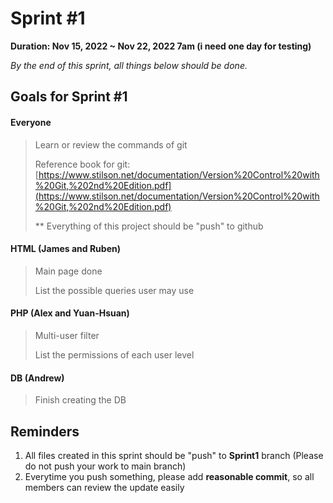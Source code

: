 # Sprint #1

**Duration: Nov 15, 2022 ~ Nov 22, 2022 7am (i need one day for testing)**

*By the end of this sprint, all things below should be done.*

## Goals for Sprint #1

#### Everyone

> Learn or review the commands of git
>
> Reference book for git: [https://www.stilson.net/documentation/Version%20Control%20with%20Git,%202nd%20Edition.pdf](https://www.stilson.net/documentation/Version%20Control%20with%20Git,%202nd%20Edition.pdf)
>
> ** Everything of this project should be "push" to github

#### HTML (James and Ruben)

> Main page done
>
> List the possible queries user may use

#### PHP (Alex and Yuan-Hsuan)

> Multi-user filter
>
> List the permissions of each user level

#### DB (Andrew)

> Finish creating the DB

## Reminders

1. All files created in this sprint should be "push" to **Sprint1** branch (Please do not push your work to main branch)
2. Everytime you push something, please add **reasonable commit**, so all members can review the update easily
